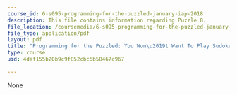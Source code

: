 ```yaml
---
course_id: 6-s095-programming-for-the-puzzled-january-iap-2018
description: This file contains information regarding Puzzle 8.
file_location: /coursemedia/6-s095-programming-for-the-puzzled-january-iap-2018/4daf155b20b9c9f852cbc5b58467c967_MIT6_S095IAP18_Puzzle_8.pdf
file_type: application/pdf
layout: pdf
title: "Programming for the Puzzled: You Won\u2019t Want To Play Sudoku Again"
type: course
uid: 4daf155b20b9c9f852cbc5b58467c967

---
```

None